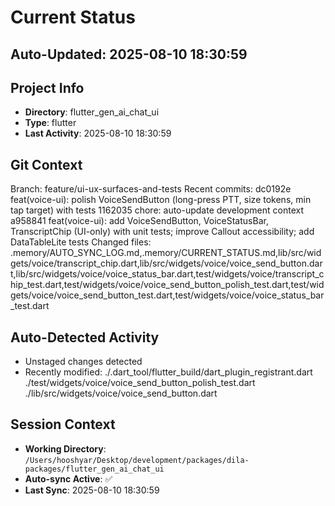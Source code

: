 # Current Status

## Auto-Updated: 2025-08-10 18:30:59

## Project Info
- **Directory**: flutter_gen_ai_chat_ui
- **Type**: flutter
- **Last Activity**: 2025-08-10 18:30:59

## Git Context
Branch: feature/ui-ux-surfaces-and-tests
Recent commits:
dc0192e feat(voice-ui): polish VoiceSendButton (long-press PTT, size tokens, min tap target) with tests
1162035 chore: auto-update development context
a958841 feat(voice-ui): add VoiceSendButton, VoiceStatusBar, TranscriptChip (UI-only) with unit tests; improve Callout accessibility; add DataTableLite tests
Changed files: .memory/AUTO_SYNC_LOG.md,.memory/CURRENT_STATUS.md,lib/src/widgets/voice/transcript_chip.dart,lib/src/widgets/voice/voice_send_button.dart,lib/src/widgets/voice/voice_status_bar.dart,test/widgets/voice/transcript_chip_test.dart,test/widgets/voice/voice_send_button_polish_test.dart,test/widgets/voice/voice_send_button_test.dart,test/widgets/voice/voice_status_bar_test.dart

## Auto-Detected Activity

- Unstaged changes detected
- Recently modified: ./.dart_tool/flutter_build/dart_plugin_registrant.dart
./test/widgets/voice/voice_send_button_polish_test.dart
./lib/src/widgets/voice/voice_send_button.dart

## Session Context
- **Working Directory**: `/Users/hooshyar/Desktop/development/packages/dila-packages/flutter_gen_ai_chat_ui`
- **Auto-sync Active**: ✅
- **Last Sync**: 2025-08-10 18:30:59

